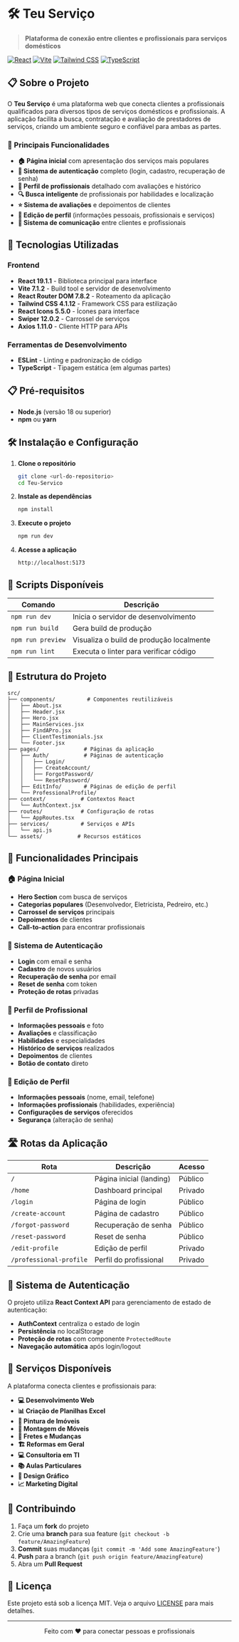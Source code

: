 # 🛠️ Teu Serviço

> **Plataforma de conexão entre clientes e profissionais para serviços domésticos**

[![React](https://img.shields.io/badge/React-19.1.1-61DAFB?style=flat-square&logo=react)](https://reactjs.org/)
[![Vite](https://img.shields.io/badge/Vite-7.1.2-646CFF?style=flat-square&logo=vite)](https://vitejs.dev/)
[![Tailwind CSS](https://img.shields.io/badge/Tailwind%20CSS-4.1.12-38B2AC?style=flat-square&logo=tailwind-css)](https://tailwindcss.com/)
[![TypeScript](https://img.shields.io/badge/TypeScript-5.0+-3178C6?style=flat-square&logo=typescript)](https://www.typescriptlang.org/)

## 📋 Sobre o Projeto

O **Teu Serviço** é uma plataforma web que conecta clientes a profissionais qualificados para diversos tipos de serviços domésticos e profissionais. A aplicação facilita a busca, contratação e avaliação de prestadores de serviços, criando um ambiente seguro e confiável para ambas as partes.

### 🎯 Principais Funcionalidades

- **🏠 Página inicial** com apresentação dos serviços mais populares
- **🔐 Sistema de autenticação** completo (login, cadastro, recuperação de senha)
- **👤 Perfil de profissionais** detalhado com avaliações e histórico
- **🔍 Busca inteligente** de profissionais por habilidades e localização
- **⭐ Sistema de avaliações** e depoimentos de clientes
- **📝 Edição de perfil** (informações pessoais, profissionais e serviços)
- **💬 Sistema de comunicação** entre clientes e profissionais

## 🚀 Tecnologias Utilizadas

### Frontend

- **React 19.1.1** - Biblioteca principal para interface
- **Vite 7.1.2** - Build tool e servidor de desenvolvimento
- **React Router DOM 7.8.2** - Roteamento da aplicação
- **Tailwind CSS 4.1.12** - Framework CSS para estilização
- **React Icons 5.5.0** - Ícones para interface
- **Swiper 12.0.2** - Carrossel de serviços
- **Axios 1.11.0** - Cliente HTTP para APIs

### Ferramentas de Desenvolvimento

- **ESLint** - Linting e padronização de código
- **TypeScript** - Tipagem estática (em algumas partes)

## 📋 Pré-requisitos

- **Node.js** (versão 18 ou superior)
- **npm** ou **yarn**

## 🛠️ Instalação e Configuração

1. **Clone o repositório**

   ```bash
   git clone <url-do-repositorio>
   cd Teu-Servico
   ```

2. **Instale as dependências**

   ```bash
   npm install
   ```

3. **Execute o projeto**

   ```bash
   npm run dev
   ```

4. **Acesse a aplicação**
   ```
   http://localhost:5173
   ```

## 📜 Scripts Disponíveis

| Comando           | Descrição                                |
| ----------------- | ---------------------------------------- |
| `npm run dev`     | Inicia o servidor de desenvolvimento     |
| `npm run build`   | Gera build de produção                   |
| `npm run preview` | Visualiza o build de produção localmente |
| `npm run lint`    | Executa o linter para verificar código   |

## 📁 Estrutura do Projeto

```
src/
├── components/          # Componentes reutilizáveis
│   ├── About.jsx
│   ├── Header.jsx
│   ├── Hero.jsx
│   ├── MainServices.jsx
│   ├── FindAPro.jsx
│   ├── ClientTestimonials.jsx
│   └── Footer.jsx
├── pages/              # Páginas da aplicação
│   ├── Auth/           # Páginas de autenticação
│   │   ├── Login/
│   │   ├── CreateAccount/
│   │   ├── ForgotPassword/
│   │   └── ResetPassword/
│   ├── EditInfo/       # Páginas de edição de perfil
│   └── ProfessionalProfile/
├── context/           # Contextos React
│   └── AuthContext.jsx
├── routes/            # Configuração de rotas
│   └── AppRoutes.tsx
├── services/          # Serviços e APIs
│   └── api.js
└── assets/           # Recursos estáticos
```

## 🎨 Funcionalidades Principais

### 🏠 Página Inicial

- **Hero Section** com busca de serviços
- **Categorias populares** (Desenvolvedor, Eletricista, Pedreiro, etc.)
- **Carrossel de serviços** principais
- **Depoimentos** de clientes
- **Call-to-action** para encontrar profissionais

### 🔐 Sistema de Autenticação

- **Login** com email e senha
- **Cadastro** de novos usuários
- **Recuperação de senha** por email
- **Reset de senha** com token
- **Proteção de rotas** privadas

### 👤 Perfil de Profissional

- **Informações pessoais** e foto
- **Avaliações** e classificação
- **Habilidades** e especialidades
- **Histórico de serviços** realizados
- **Depoimentos** de clientes
- **Botão de contato** direto

### 📝 Edição de Perfil

- **Informações pessoais** (nome, email, telefone)
- **Informações profissionais** (habilidades, experiência)
- **Configurações de serviços** oferecidos
- **Segurança** (alteração de senha)

## 🛣️ Rotas da Aplicação

| Rota                    | Descrição                | Acesso  |
| ----------------------- | ------------------------ | ------- |
| `/`                     | Página inicial (landing) | Público |
| `/home`                 | Dashboard principal      | Privado |
| `/login`                | Página de login          | Público |
| `/create-account`       | Página de cadastro       | Público |
| `/forgot-password`      | Recuperação de senha     | Público |
| `/reset-password`       | Reset de senha           | Público |
| `/edit-profile`         | Edição de perfil         | Privado |
| `/professional-profile` | Perfil do profissional   | Privado |

## 🔐 Sistema de Autenticação

O projeto utiliza **React Context API** para gerenciamento de estado de autenticação:

- **AuthContext** centraliza o estado de login
- **Persistência** no localStorage
- **Proteção de rotas** com componente `ProtectedRoute`
- **Navegação automática** após login/logout

## 🎯 Serviços Disponíveis

A plataforma conecta clientes e profissionais para:

- **💻 Desenvolvimento Web**
- **📊 Criação de Planilhas Excel**
- **🎨 Pintura de Imóveis**
- **🔧 Montagem de Móveis**
- **🚚 Fretes e Mudanças**
- **🏗️ Reformas em Geral**
- **💻 Consultoria em TI**
- **📚 Aulas Particulares**
- **🎨 Design Gráfico**
- **📈 Marketing Digital**

## 🤝 Contribuindo

1. Faça um **fork** do projeto
2. Crie uma **branch** para sua feature (`git checkout -b feature/AmazingFeature`)
3. **Commit** suas mudanças (`git commit -m 'Add some AmazingFeature'`)
4. **Push** para a branch (`git push origin feature/AmazingFeature`)
5. Abra um **Pull Request**

## 📄 Licença

Este projeto está sob a licença MIT. Veja o arquivo [LICENSE](LICENSE) para mais detalhes.

---

<div align="center">
  <p>Feito com ❤️ para conectar pessoas e profissionais</p>
</div>

